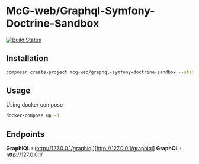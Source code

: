 McG-web/Graphql-Symfony-Doctrine-Sandbox
========================================

[![Build Status](https://travis-ci.org/mcg-web/graphql-symfony-doctrine-sandbox.svg?branch=master)](https://travis-ci.org/mcg-web/graphql-symfony-doctrine-sandbox)

Installation
-------------

```bash
composer create-project mcg-web/graphql-symfony-doctrine-sandbox --stability dev
```

Usage
------

Using docker compose

```bash
docker-compose up -d
```

Endpoints
---------

**GraphiQL :** (http://127.0.0.1/graphiql)[http://127.0.0.1/graphiql]
**GraphQL :** http://127.0.0.1/
